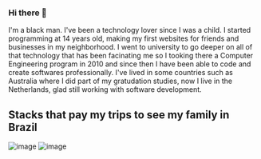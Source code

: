 ### Hi there 👋

I'm a black man. 
I've been a technology lover since I was a child. I started programming at 14 years old, making my first websites for friends and businesses in my neighborhood. I went to university to go deeper on all of that technology that has been facinating me so I tooking there a Computer Engineering program in 2010 and since then I have been able to code and create softwares professionally. I've lived in some countries such as Australia where I did part of my gratudation studies, now I live in the Netherlands, glad still working with software development.
## Stacks that pay my trips to see my family in Brazil
![image]({https://img.shields.io/badge/Python-3776AB?style=for-the-badge&logo=python&logoColor=white})
![image]({https://img.shields.io/badge/C%2B%2B-00599C?style=for-the-badge&logo=c%2B%2B&logoColor=white})

